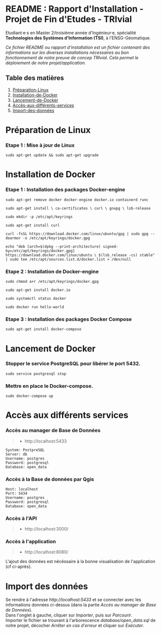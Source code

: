 **README : Rapport d'Installation - Projet de Fin d'Etudes - TRIvial**    
=======
Etudiant·e·s en Master 2/troisième année d'Ingénieur·e, spécialité **Technologies des Systèmes d'Information (TSI)**, à l'ENSG-Géomatique.

*Ce fichier README ou rapport d'installation est un fichier contenant des informations sur les diverses installations nécessaires au bon fonctionnement de notre preuve de concep TRIvial. Cela permet le déploiement de notre projet/application.*

## Table des matières
1. [Préparation-Linux](#Préparation-de-Linux)
2. [Installation-de-Docker](#Installation-de-Docker)
3. [Lancement-de-Docker](#Lancement-de-Docker)
4. [Accès-aux-différents-services](#Accès-aux-différents-services)
5. [Import-des-données](#Import-des-données)


# Préparation de Linux 

### Etape 1 : Mise à jour de Linux

```
sudo apt-get update && sudo apt-get upgrade 
```


# Installation de Docker

### Etape 1 : Installation des packages Docker-engine
```
sudo apt-get remove docker docker-engine docker.io containerd runc

sudo apt-get install \ ca-certificates \ curl \ gnupg \ lsb-release

sudo mkdir -p /etc/apt/keyrings

sudo apt-get install curl

curl -fsSL https://download.docker.com/linux/ubuntu/gpg | sudo gpg --dearmor -o /etc/apt/keyrings/docker.gpg

echo "deb [arch=$(dpkg --print-architecture) signed-by=/etc/apt/keyrings/docker.gpg] https://download.docker.com/linux/ubuntu \ $(lsb_release -cs) stable" | sudo tee /etc/apt/sources.list.d/docker.list > /dev/null
```


### Etape 2 : Installation de Docker-engine
```
sudo chmod a+r /etc/apt/keyrings/docker.gpg

sudo apt-get install docker.io

sudo systemctl status docker

sudo docker run hello-world
```


### Etape 3 : Installation des packages Docker Compose
```
sudo apt-get install docker-compose
```


# Lancement de Docker
### Stopper le service PostgreSQL pour libérer le port 5432.
```
sudo service postgresql stop
```

### Mettre en place le Docker-compose.
```
sudo docker-compose up
```


# Accès aux différents services
### Accès au manager de Base de Données
>* http://localhost:5433
```
System: PostpreSQL
Server: db
Username: postgres
Password: postgresql
Database: open_data
```

### Accès à la Base de données par Qgis
```
Host: localhost
Port: 5434
Username: postgres
Password: postgresql
Database: open_data
```

### Accès à l'API
>* http://localhost:3000/

### Accès à l'application
>* http://localhost:8080/  
 
L'ajout des données est nécéssaire à la bonne visualisation de l'application (cf ci-après).


# Import des données
Se rendre à l'adresse *http://localhost:5433* et se connecter avec les informations données ci-dessus (dans la partie *Accès au manager de Base de Données*).  
Dans l'onglet à gauche, cliquer sur *Importer*, puis sur *Parcourir*.  
Importer le fichier se trouvant à l'arborescence *database/open_data.sql* de notre projet, décocher *Arrêter en cas d'erreur* et cliquer sur *Exécuter*.

